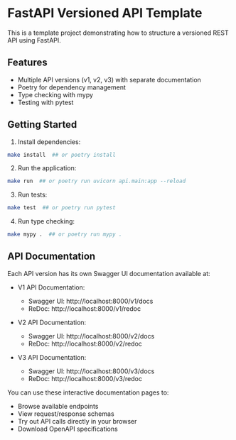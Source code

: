 # FastAPI Versioned API Template

This is a template project demonstrating how to structure a versioned REST API using FastAPI.

## Features

- Multiple API versions (v1, v2, v3) with separate documentation
- Poetry for dependency management
- Type checking with mypy
- Testing with pytest

## Getting Started

1. Install dependencies:
```bash
make install  ## or poetry install
```

2. Run the application:
```bash
make run  ## or poetry run uvicorn api.main:app --reload
```

3. Run tests:
```bash
make test  ## or poetry run pytest
```

4. Run type checking:
```bash
make mypy .  ## or poetry run mypy .
```

## API Documentation

Each API version has its own Swagger UI documentation available at:

- V1 API Documentation: 
  - Swagger UI: http://localhost:8000/v1/docs
  - ReDoc: http://localhost:8000/v1/redoc

- V2 API Documentation:
  - Swagger UI: http://localhost:8000/v2/docs  
  - ReDoc: http://localhost:8000/v2/redoc

- V3 API Documentation:
  - Swagger UI: http://localhost:8000/v3/docs
  - ReDoc: http://localhost:8000/v3/redoc

You can use these interactive documentation pages to:
- Browse available endpoints
- View request/response schemas
- Try out API calls directly in your browser
- Download OpenAPI specifications

